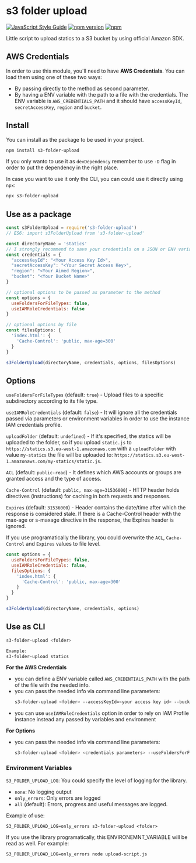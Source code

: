 # s3 folder upload

[![JavaScript Style Guide](https://img.shields.io/badge/code%20style-standard-brightgreen.svg)](http://standardjs.com/)
[![npm version](https://badge.fury.io/js/s3-folder-upload.svg)](https://badge.fury.io/js/s3-folder-upload)
[![npm](https://img.shields.io/npm/dm/s3-folder-upload.svg?maxAge=10000)]()

Little script to upload statics to a S3 bucket by using official Amazon SDK.

## AWS Credentials

In order to use this module, you'll need to have **AWS Credentials**. You can load them using one of these two ways:

* By passing directly to the method as second parameter.
* By having a ENV variable with the path to a file with the credentials.
  The ENV variable is `AWS_CREDENTIALS_PATH` and it should have `accessKeyId`, `secretAccessKey`, `region` and `bucket`.

## Install

You can install as the package to be used in your project.

```bash
npm install s3-folder-upload
```

If you only wanto to use it as `devDependency` remember to use `-D` flag in order to put the dependency in the right place.

In case you want to use it only the CLI, you can could use it directly using `npx`:

```bash
npx s3-folder-upload
```

## Use as a package

```javascript
const s3FolderUpload = require('s3-folder-upload')
// ES6: import s3FolderUpload from 's3-folder-upload'

const directoryName = 'statics'
// I strongly recommend to save your credentials on a JSON or ENV variables, or command line args
const credentials = {
  "accessKeyId": "<Your Access Key Id>",
  "secretAccessKey": "<Your Secret Access Key>",
  "region": "<Your Aimed Region>",
  "bucket": "<Your Bucket Name>"
}

// optional options to be passed as parameter to the method
const options = {
  useFoldersForFileTypes: false,
  useIAMRoleCredentials: false
}

// optional options by file
const filesOptions: {
  'index.html': {
    'Cache-Control': 'public, max-age=300'
  }
}

s3FolderUpload(directoryName, credentials, options, filesOptions)
```

## Options
`useFoldersForFileTypes` (default: `true`) - Upload files to a specific subdirectory according to its file type.

`useIAMRoleCredentials` (default: `false`) - It will ignore all the credentials passed via parameters or environment variables in order to use the instance IAM credentials profile.

`uploadFolder` (default: `undefined`) - If it's specified, the statics will be uploaded to the folder, so if you upload `static.js` to `https://statics.s3.eu-west-1.amazonaws.com` with a `uploadFolder` with value `my-statics` the file will be uploaded to: `https://statics.s3.eu-west-1.amazonaws.com/my-statics/static.js`.

`ACL` (default: `public-read`) - It defines which AWS accounts or groups are granted access and the type of access.

`Cache-Control` (default: `public, max-age=31536000`) - HTTP header holds directives (instructions) for caching in both requests and responses.

`Expires` (default: `31536000`) - Header contains the date/time after which the response is considered stale. If there is a Cache-Control header with the max-age or s-maxage directive in the response, the Expires header is ignored.

If you use programatically the library, you could overwrite the `ACL`, `Cache-Control` and `Expires` values to file level.

```javascript
const options = {
  useFoldersForFileTypes: false,
  useIAMRoleCredentials: false,
  filesOptions: {
    'index.html': {
      'Cache-Control': 'public, max-age=300'
    }
  }
}

s3FolderUpload(directoryName, credentials, options)
```

## Use as CLI

```bash
s3-folder-upload <folder>

Example:
s3-folder-upload statics
```

**For the AWS Credentials**

* you can define a ENV variable called `AWS_CREDENTIALS_PATH` with the path of the file with the needed info.
* you can pass the needed info via command line parameters:
    ```bash
    s3-folder-upload <folder> --accessKeyId=<your access key id> --bucket=<destination bucket> --region=<region> --secretAccessKey=<your secret access key>
    ```
* you can use `useIAMRoleCredentials` option in order to rely on IAM Profile instance instead any passed by variables and environment

**For Options**

* you can pass the needed info via command line parameters:
    ```bash
    s3-folder-upload <folder> <credentials parameters> --useFoldersForFileTypes=false
    ```

### Environment Variables
`S3_FOLDER_UPLOAD_LOG`: You could specify the level of logging for the library.
* `none`: No logging output
* `only_errors`: Only errors are logged
* `all` (default): Errors, progress and useful messages are logged.

Example of use:
```
S3_FOLDER_UPLOAD_LOG=only_errors s3-folder-upload <folder>
```

If you use the library programatically, this ENVIRONEMNT_VARIABLE will be read as well. For example:

```
S3_FOLDER_UPLOAD_LOG=only_errors node upload-script.js
```

